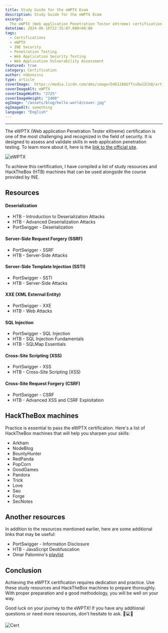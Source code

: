 ```yaml
---
title: Study Guide for the eWPTX Exam
description: Study Guide for the eWPTX Exam
excerpt:
  The eWPTX (Web application Penetration Tester eXtreme) certification is one of the most challenging and recognized in the field of security.
datetime: 2024-06-16T22:35:07.000+00:00
tags:
  - Certifications
  - eWPTX
  - INE Security
  - Penetration Testing
  - Web Application Security Testing
  - Web Application Vulnerability Assessment
featured: true
category: Certification
author: nGbonzini
type: article
coverImage:  https://media.licdn.com/dms/image/D4D12AQGfTssDw1ICbQ/article-cover_image-shrink_720_1280/0/1717977395509?e=1724284800&v=beta&t=NtcpFS0QL-BFd3sq1rkEcTsYQ-W3fI7N62bEyuTaA88
coverImageAlt: eWPTX
coverImageWidth: "2725"
coverImageHeight: "1400"
ogImage: "/assets/blog/hello-world/cover.jpg"
ogImageAlt: something
language: "English"
---
```


------
The eWPTX (Web application Penetration Tester eXtreme) certification is one of the most challenging and recognized in the field of security. It is designed to assess and validate skills in web application penetration testing. To learn more about it, here is the [link to the official site](https://security.ine.com/certifications/ewptx-certification/).

![eWPTX](https://media.licdn.com/dms/image/D4D12AQGq_vpo_8-Nqg/article-inline_image-shrink_1500_2232/0/1717978130738?e=1724284800&v=beta&t=Uef4-LO6VTz2HN1yNYmvf2vVLbtbmHB2M7TbNCLncPw)

To achieve this certification, I have compiled a list of study resources and HackTheBox (HTB) machines that can be used alongside the course provided by INE.

## Resources
#### Deserialization
- HTB - Introduction to Deserialization Attacks
- HTB - Advanced Deserialization Attacks 
- PortSwigger - Deserialization
#### Server-Side Request Forgery (SSRF)
- PortSwigger - SSRF 
- HTB - Server-Side Attacks 
#### Server-Side Template Injection (SSTI)
- PortSwigger - SSTI 
- HTB - Server-Side Attacks
#### XXE (XML External Entity)
- PortSwigger - XXE 
- HTB - Web Attacks
#### SQL Injection
- PortSwigger - SQL Injection 
- HTB - SQL Injection Fundamentals 
- HTB - SQLMap Essentials 
#### Cross-Site Scripting (XSS)
- PortSwigger - XSS 
- HTB - Cross-Site Scripting (XSS) 
#### Cross-Site Request Forgery (CSRF)
- PortSwigger - CSRF 
- HTB - Advanced XSS and CSRF Exploitation 


## HackTheBox machines

Practice is essential to pass the eWPTX certification. Here's a list of HackTheBox machines that will help you sharpen your skills:
- Arkham
- NodeBlog
- BountyHunter
- RedPanda
- PopCorn
- GoodGames
- Pandora
- Trick
- Love
- Sau
- Forge
- SecNotes

## Another resources

In addition to the resources mentioned earlier, here are some additional links that may be useful:
- PortSwigger - Information Disclosure
- HTB - JavaScript Deobfuscation
- Omar Palomino's [playlist](https://www.youtube.com/playlist?list=PLWDGPX-YlS2mGnOkCKMLY7kp5MCWuHaDZ)

## Conclusion

Achieving the eWPTX certification requires dedication and practice. Use these study resources and HackTheBox machines to prepare thoroughly. With proper preparation and a good methodology, you will be well on your way. 

Good luck on your journey to the eWPTX! If you have any additional questions or need more resources, don't hesitate to ask. 👨💻😉

![Cert](https://media.licdn.com/dms/image/D4D12AQEtNaEth08mjg/article-inline_image-shrink_400_744/0/1717979571321?e=1724284800&v=beta&t=ajZINYSW0708Gq_BRejjW6hFJoBwqAbRin1w6dc-Sc4)